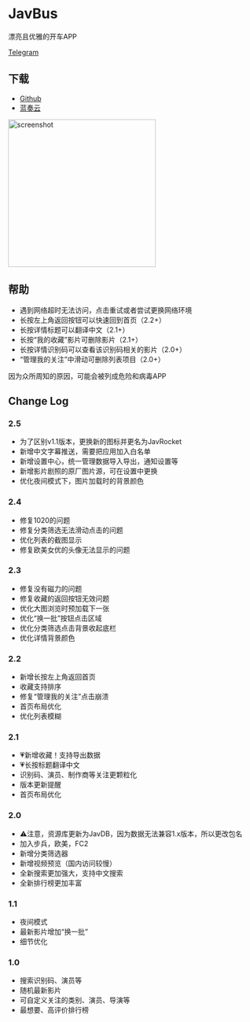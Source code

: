 # JavBus
漂亮且优雅的开车APP

[Telegram](https://t.me/higentleman)

## 下载

- [Github](https://github.com/gentlemansolo/JavbuslibraryRealse/releases)
- [蓝奏云](https://www.lanzous.com/b0sfuli)

<img width="300" alt="screenshot" src="/art/screenshot.jpg">

## 帮助
- 遇到网络超时无法访问，点击重试或者尝试更换网络环境
- 长按左上角返回按钮可以快速回到首页（2.2+）
- 长按详情标题可以翻译中文（2.1+）
- 长按“我的收藏”影片可删除影片（2.1+）
- 长按详情识别码可以查看该识别码相关的影片（2.0+）
- “管理我的关注”中滑动可删除列表项目（2.0+）

因为众所周知的原因，可能会被列成危险和病毒APP

## Change Log

### 2.5
- 为了区别v1.1版本，更换新的图标并更名为JavRocket
- 新增中文字幕推送，需要把应用加入白名单
- 新增设置中心，统一管理数据导入导出，通知设置等
- 新增影片剧照的原厂图片源，可在设置中更换
- 优化夜间模式下，图片加载时的背景颜色

### 2.4
- 修复1020的问题
- 修复分类筛选无法滑动点击的问题
- 优化列表的截图显示
- 修复欧美女优的头像无法显示的问题

### 2.3
- 修复没有磁力的问题
- 修复收藏的返回按钮无效问题
- 优化大图浏览时预加载下一张
- 优化“换一批”按钮点击区域
- 优化分类筛选点击背景收起底栏
- 优化详情背景颜色

### 2.2
- 新增长按左上角返回首页
- 收藏支持排序
- 修复“管理我的关注”点击崩溃
- 首页布局优化
- 优化列表模糊

### 2.1
- 💗新增收藏！支持导出数据
- 💗长按标题翻译中文
- 识别码、演员、制作商等关注更颗粒化
- 版本更新提醒
- 首页布局优化

### 2.0
- ⚠️注意，资源库更新为JavDB，因为数据无法兼容1.x版本，所以更改包名
- 加入步兵，欧美，FC2
- 新增分类筛选器
- 新增视频预览（国内访问较慢）
- 全新搜索更加强大，支持中文搜索
- 全新排行榜更加丰富

### 1.1
- 夜间模式
- 最新影片增加“换一批”
- 细节优化

### 1.0
- 搜索识别码、演员等
- 随机最新影片
- 可自定义关注的类别、演员、导演等
- 最想要、高评价排行榜
